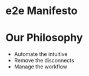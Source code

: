 # e2e Manifesto
# Our Philosophy 
- Automate the intuitive
- Remove the disconnects
- Manage the workflow
